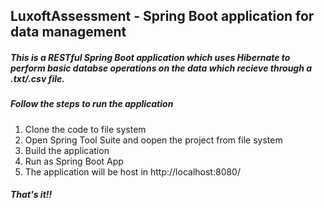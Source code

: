 ## LuxoftAssessment - Spring Boot application for data management
##### This is a RESTful Spring Boot application which uses Hibernate to perform basic databse operations on the data which recieve through a .txt/.csv file. 
##### Follow the steps to run the application 
1. Clone the code to file system
2. Open Spring Tool Suite and oopen the project from file system
3. Build the application
4. Run as Spring Boot App
5. The application will be host in http://localhost:8080/ 
##### That's it!!
